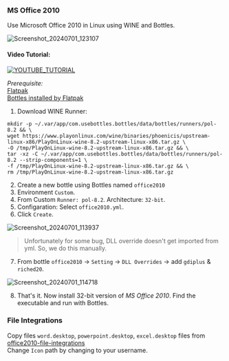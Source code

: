 ### MS Office 2010
Use Microsoft Office 2010 in Linux using WINE and Bottles.  

![Screenshot_20240701_123107](https://github.com/tazihad/msoffice-bottle/assets/19417232/6e51ebef-4e25-4a78-af1e-725c197fc8c2)  

#### Video Tutorial:  

[![YOUTUBE_TUTORIAL](https://img.youtube.com/vi/Gb95naAjBsg/0.jpg)](https://www.youtube.com/watch?v=Gb95naAjBsg)

*Prerequisite:*   
[Flatpak](https://flatpak.org/setup/)  
[Bottles installed by Flatpak](https://flathub.org/apps/com.usebottles.bottles)  


1. Download WINE Runner:
```
mkdir -p ~/.var/app/com.usebottles.bottles/data/bottles/runners/pol-8.2 && \
wget https://www.playonlinux.com/wine/binaries/phoenicis/upstream-linux-x86/PlayOnLinux-wine-8.2-upstream-linux-x86.tar.gz \
-O /tmp/PlayOnLinux-wine-8.2-upstream-linux-x86.tar.gz && \
tar -xz -C ~/.var/app/com.usebottles.bottles/data/bottles/runners/pol-8.2 --strip-components=1 \
-f /tmp/PlayOnLinux-wine-8.2-upstream-linux-x86.tar.gz && \
rm /tmp/PlayOnLinux-wine-8.2-upstream-linux-x86.tar.gz
```

2. Create a new bottle using Bottles named `office2010`  
3. Environment `Custom`.  
4. From Custom `Runner: pol-8.2`. Architecture: `32-bit`.  
5. Configaration: Select `office2010.yml`.  
6. Click `Create`.
   
![Screenshot_20240701_113937](https://github.com/tazihad/msoffice-bottle/assets/19417232/916c186a-08c8-4b81-8504-21ae0bab7dd3)  

> Unfortunately for some bug, DLL override doesn't get imported from yml. So, we do this manually.
7. From bottle `office2010` -> `Setting` -> `DLL Overrides` -> add `gdiplus` & `riched20`.

![Screenshot_20240701_114718](https://github.com/tazihad/msoffice-bottle/assets/19417232/ef064bed-62aa-4349-9424-7188cb4f6cb0)  

8. That's it. Now install 32-bit version of *MS Office 2010*. Find the executable and run with Bottles.  

### File Integrations  
Copy files `word.desktop`, `powerpoint.desktop`, `excel.desktop` files from [office2010-file-integrations](https://github.com/tazihad/msoffice-bottle/tree/main/office2010-file-integrations)  
Change `Icon` path by changing to your username. 
